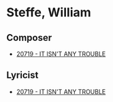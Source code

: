 # Steffe, William

## Composer

- [20719 - IT ISN'T ANY TROUBLE](/hymns/20719.md)

## Lyricist

- [20719 - IT ISN'T ANY TROUBLE](/hymns/20719.md)

